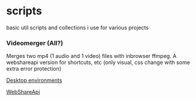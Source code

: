 # scripts

basic util scripts and collections i use for various projects

### Videomerger (All?)
Merges two mp4 (1 audio and 1 video) files with inbrowser ffmpeg.
A webshareapi version for shortcuts, etc (only visual, css change with some extra error protection)

[Desktop environments](https://www.github.com/H0l52/scripts/main/videomerger.html)

[WebShareApi]("https://h0l52.github.io/scripts/videomerger_IOS.html?v=https://v.redd.it/vjz99l0tg2k31/DASH_480&a=https://v.redd.it/vjz99l0tg2k31/audio")
